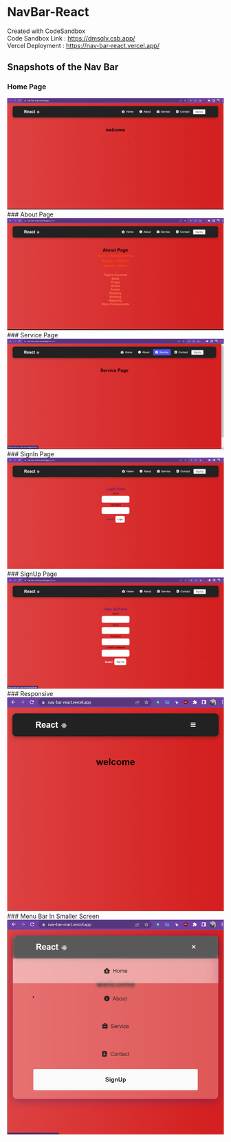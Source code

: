 # NavBar-React
Created with CodeSandbox<br>
Code Sandbox Link : https://dmsqlv.csb.app/ <br>
Vercel Deployment : https://nav-bar-react.vercel.app/

## Snapshots of the Nav Bar
### Home Page
<img src="https://github.com/Akanksha-Verma31/NavBar-React/blob/main/nav%20Home.png">
### About Page
<img src="https://github.com/Akanksha-Verma31/NavBar-React/blob/main/nav%20About.png">
### Service Page
<img src="https://github.com/Akanksha-Verma31/NavBar-React/blob/main/nav%20Service.png">
### SignIn Page
<img src="https://github.com/Akanksha-Verma31/NavBar-React/blob/main/nav%20Signin.png">
### SignUp Page
<img src="https://github.com/Akanksha-Verma31/NavBar-React/blob/main/nav%20Signup.png">
### Responsive
<img src="https://github.com/Akanksha-Verma31/NavBar-React/blob/main/nav%20Resp.png">
### Menu Bar In Smaller Screen
<img src="https://github.com/Akanksha-Verma31/NavBar-React/blob/main/nav%20Resp2.png">

